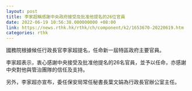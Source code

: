 ```yaml
---
layout: post
title: 李家超稱感謝中央政府接受及批准他提名的26位官員
date: 2022-06-19 10:56:38.000000000 +08:00
link: https://news.rthk.hk/rthk/ch/component/k2/1653670-20220619.htm
categories: rthk
---
```


國務院根據候任行政長官李家超提名，任命新一屆特區政府主要官員。
 
李家超表示，衷心感謝中央接受及批准他提名的26名官員，並予以任命，亦感謝中央對他與管治團隊的信任及支持。

另外，李家超亦宣布，委任保安局常任秘書長葉文娟為行政長官辦公室主任。
